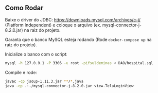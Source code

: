 ## Como Rodar

Baixe o driver do JDBC: https://downloads.mysql.com/archives/c-j/ (Platform Independent) e coloque o arquivo (ex. mysql-connector-j-8.2.0.jar) na raiz do projeto.

Garanta que o banco MySQL esteja rodando (Rode `docker-compose up` na raiz do projeto).

Inicialize o banco com o script:

```sh
mysql -h 127.0.0.1 -P 3306 -u root -pifsuldeminas < DAO/hospital.sql
```

Compile e rode:

```sh
javac -cp jsoup-1.11.3.jar **/*.java
java -cp .:./mysql-connector-j-8.2.0.jar view.TelaLoginView
```
